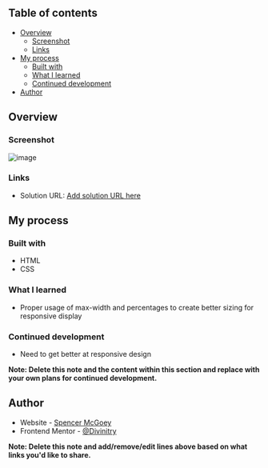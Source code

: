 ## Table of contents

- [Overview](#overview)
  - [Screenshot](#screenshot)
  - [Links](#links)
- [My process](#my-process)
  - [Built with](#built-with)
  - [What I learned](#what-i-learned)
  - [Continued development](#continued-development)
- [Author](#author)

## Overview

### Screenshot

![image](https://github.com/user-attachments/assets/317b136a-07a3-4a30-a30e-639062234c37)

### Links

- Solution URL: [Add solution URL here](https://your-solution-url.com)

## My process

### Built with

- HTML
- CSS

### What I learned

- Proper usage of max-width and percentages to create better sizing for responsive display

### Continued development

- Need to get better at responsive design

**Note: Delete this note and the content within this section and replace with your own plans for continued development.**

## Author

- Website - [Spencer McGoey](https://github.com/Divinitry)
- Frontend Mentor - [@Divinitry](https://www.frontendmentor.io/profile/Divinitry)

**Note: Delete this note and add/remove/edit lines above based on what links you'd like to share.**
